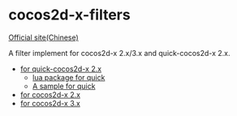 cocos2d-x-filters
=================

[Official site(Chinese)][6]

A filter implement for cocos2d-x 2.x/3.x and quick-cocos2d-x 2.x.

- [for quick-cocos2d-x 2.x][1]
	- [lua package for quick][4]
	- [A sample for quick][5]
- [for cocos2d-x 2.x][2]
- [for cocos2d-x 3.x][3]

[1]: http://github.com/chukong/quick-cocos2d-x/tree/master/lib/cocos2d-x/extensions/filters 
[2]: https://github.com/zrong/cocos2d-x-filters/tree/v2.x
[3]: https://github.com/zrong/cocos2d-x-filters/tree/v3.x
[4]: https://github.com/chukong/quick-cocos2d-x/blob/master/framework/filter.lua
[5]: https://github.com/chukong/quick-cocos2d-x/tree/master/samples/filters
[6]: http://zengrong.net/cocos2d-x-filters
